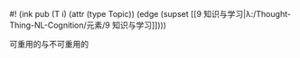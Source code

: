 #! (ink pub (T i) (attr (type Topic)) (edge (supset [[9 知识与学习|λ:/Thought-Thing-NL-Cognition/元素/9 知识与学习]])))


可重用的与不可重用的
